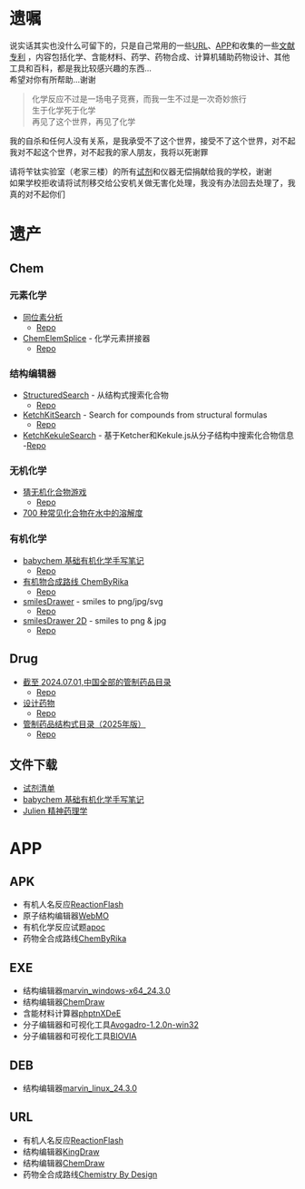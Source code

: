 # 遗嘱

说实话其实也没什么可留下的，只是自己常用的一些[URL](favorite/index.md)、[APP](#app)和收集的一些[文献专利](docs) ，内容包括化学、含能材料、药学、药物合成、计算机辅助药物设计、其他工具和百科，都是我比较感兴趣的东西…  
希望对你有所帮助…谢谢

> 化学反应不过是一场电子竞赛，而我一生不过是一次奇妙旅行  
  生于化学死于化学  
  再见了这个世界，再见了化学

我的自杀和任何人没有关系，是我承受不了这个世界，接受不了这个世界，对不起  
我对不起这个世界，对不起我的家人朋友，我将以死谢罪  

请将苄钛实验室（老家三楼）的所有[试剂](https://github.com/Benzyl-titanium/Benzyl-titanium-will/releases/download/app/BianTai_LAB.xlsx)和仪器无偿捐献给我的学校，谢谢  
如果学校拒收请将试剂移交给公安机关做无害化处理，我没有办法回去处理了，我真的对不起你们

# 遗产

## Chem

<!-- - [化学合成实验手册](https://benzyl-titanium.pages.dev/posts/chem/chemhandbook/) -->

### 元素化学

- [同位素分析](https://zeeman.pages.dev)
  - [Repo](https://github.com/biantailab/zeeman)
- [ChemElemSplice](https://benzyl-titanium.pages.dev/posts/chem/chemelemsplice/) - 化学元素拼接器
  - [Repo](https://github.com/Benzyl-titanium/ChemElemSplice)

### 结构编辑器

- [StructuredSearch](https://benzyl-titanium.pages.dev/posts/chem/structuredsearch/) - 从结构式搜索化合物
  - [Repo](https://github.com/biantailab/StructuredSearch)
- [KetchKitSearch](https://benzyl-titanium.pages.dev/posts/chem/ketchkitsearch/) - Search for compounds from structural formulas
  - [Repo](https://github.com/biantailab/KetchKitSearch)
- [KetchKekuleSearch](https://benzyl-titanium.pages.dev/posts/chem/ketchkekulesearch/) - 基于Ketcher和Kekule.js从分子结构中搜索化合物信息
  -[Repo](https://github.com/biantailab/KetchKekuleSearch)

### 无机化学

- [猜无机化合物游戏](https://benzyl-titanium.pages.dev/posts/chem/chemgame/)
  - [Repo](https://github.com/Benzyl-titanium/ChemGame)
- [700 种常见化合物在水中的溶解度](https://benzyl-titanium.pages.dev/posts/chem/solubility/)

### 有机化学

- [babychem 基础有机化学手写笔记](https://benzyl-titanium.pages.dev/posts/chem/babychem/)
  - [Repo](https://github.com/Benzyl-titanium/BabyChem)
- [有机物合成路线 ChemByRika](https://benzyl-titanium.pages.dev/posts/chem/chembyrika/)
  - [Repo](https://github.com/biantailab/ChemByRika)
- [smilesDrawer](https://benzyl-titanium.pages.dev/posts/chem/smilesdrawer/) - smiles to png/jpg/svg
  - [Repo](https://github.com/biantailab/smilesDrawer)
- [smilesDrawer 2D](https://benzyl-titanium.pages.dev/posts/chem/smilesdrawer_2d/) -  smiles to png & jpg
  - [Repo](https://github.com/biantailab/smilesDrawer-2D)

## Drug

- [截至 2024.07.01,中国全部的管制药品目录](https://benzyl-titanium.pages.dev/posts/drug/structural-formula/)
  - [Repo](https://github.com/Benzyl-titanium/Structural-formula)
- [设计药物](https://benzyl-titanium.pages.dev/posts/drug/designdrugs/)
  - [Repo](https://github.com/Benzyl-titanium/designdrugs)
- [管制药品结构式目录（2025年版）](https://benzyl-titanium.pages.dev/posts/drug/structured-catalogue/)
  - [Repo](https://github.com/Benzyl-titanium/Structural-formula)

## 文件下载

- [试剂清单](https://github.com/Benzyl-titanium/Benzyl-titanium-will/releases/download/app/BianTai_LAB.xlsx)
- [babychem 基础有机化学手写笔记](https://github.com/Benzyl-titanium/BabyChem/releases/download/organic-chemistry/BabyChem.pdf)
- [Julien 精神药理学](https://github.com/Benzyl-titanium/Julien-Primer-of-Drug-Action/releases/download/14/Julien-Primer-of-Drug-Action.pdf)

# APP

## APK

- 有机人名反应[ReactionFlash](https://github.com/Benzyl-titanium/Benzyl-titanium-will/releases/download/app/ReactionFlash.apk)
- 原子结构编辑器[WebMO](https://github.com/Benzyl-titanium/Benzyl-titanium-will/releases/download/app/WebMO.apk)
- 有机化学反应试题[apoc](https://github.com/Benzyl-titanium/Benzyl-titanium-will/releases/download/app/apoc.apk)
- 药物全合成路线[ChemByRika](https://github.com/Benzyl-titanium/Benzyl-titanium-will/releases/download/app/ChemByRika_0.4.0.apk)

## EXE

- 结构编辑器[marvin_windows-x64_24.3.0](https://github.com/Benzyl-titanium/Benzyl-titanium-will/releases/download/app/Marvin.zip)
- 结构编辑器[ChemDraw](https://github.com/Benzyl-titanium/Benzyl-titanium-will/releases/download/app/ChemDraw.zip)
- 含能材料计算器[phptnXDeE](https://github.com/Benzyl-titanium/Benzyl-titanium-will/releases/download/app/phptnXDeE.exe)
- 分子编辑器和可视化工具[Avogadro-1.2.0n-win32](https://github.com/Benzyl-titanium/Benzyl-titanium-will/releases/download/app/Avogadro-1.2.0n-win32.exe)
- 分子编辑器和可视化工具[BIOVIA](https://github.com/Benzyl-titanium/Benzyl-titanium-will/releases/download/app/BIOVIA.zip)

## DEB

- 结构编辑器[marvin_linux_24.3.0](https://github.com/Benzyl-titanium/Benzyl-titanium-will/releases/download/app/marvin_linux_24.3.0.deb)

## URL

- 有机人名反应[ReactionFlash](https://www.elsevier.com/products/reaxys/higher-education/teaching-chemistry/reaction-flash)
- 结构编辑器[KingDraw](https://kingdraw.com/index?name=download)
- 结构编辑器[ChemDraw](https://revvitysignals.com/products/research/chemdraw)
- 药物全合成路线[Chemistry By Design](https://chemistrybydesign.oia.arizona.edu/)
